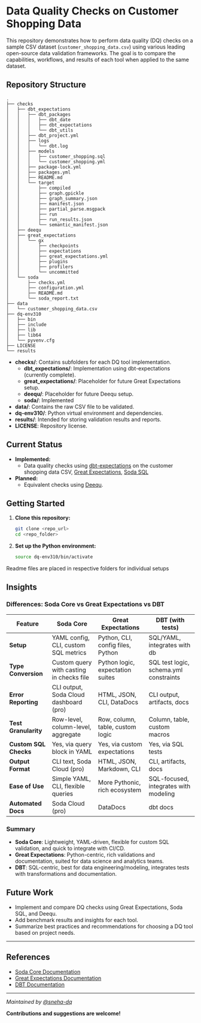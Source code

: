 # Data Quality Checks on Customer Shopping Data

This repository demonstrates how to perform data quality (DQ) checks on a sample CSV dataset (`customer_shopping_data.csv`) using various leading open-source data validation frameworks. The goal is to compare the capabilities, workflows, and results of each tool when applied to the same dataset.

## Repository Structure

```
.
├── checks
│   ├── dbt_expectations
│   │   ├── dbt_packages
│   │   │   ├── dbt_date
│   │   │   ├── dbt_expectations
│   │   │   └── dbt_utils
│   │   ├── dbt_project.yml
│   │   ├── logs
│   │   │   └── dbt.log
│   │   ├── models
│   │   │   ├── customer_shopping.sql
│   │   │   └── customer_shopping.yml
│   │   ├── package-lock.yml
│   │   ├── packages.yml
│   │   ├── README.md
│   │   └── target
│   │       ├── compiled
│   │       ├── graph.gpickle
│   │       ├── graph_summary.json
│   │       ├── manifest.json
│   │       ├── partial_parse.msgpack
│   │       ├── run
│   │       ├── run_results.json
│   │       └── semantic_manifest.json
│   ├── deequ
│   ├── great_expectations
│   │   └── gx
│   │       ├── checkpoints
│   │       ├── expectations
│   │       ├── great_expectations.yml
│   │       ├── plugins
│   │       ├── profilers
│   │       └── uncommitted
│   └── soda
│       ├── checks.yml
│       ├── configuration.yml
│       ├── README.md
│       └── soda_report.txt
├── data
│   └── customer_shopping_data.csv
├── dq-env310
│   ├── bin
│   ├── include
│   ├── lib
│   ├── lib64
│   └── pyvenv.cfg
├── LICENSE
└── results
```

- **checks/**: Contains subfolders for each DQ tool implementation.
    - **dbt_expectations/**: Implementation using dbt-expectations (currently complete).
    - **great_expectations/**: Placeholder for future Great Expectations setup.
    - **deequ/**: Placeholder for future Deequ setup.
    - **soda/**: Implemented
- **data/**: Contains the raw CSV file to be validated.
- **dq-env310/**: Python virtual environment and dependencies.
- **results/**: Intended for storing validation results and reports.
- **LICENSE**: Repository license.

## Current Status

- **Implemented:**  
  - Data quality checks using [dbt-expectations](https://github.com/metaplane/dbt-expectations) on the customer shopping data CSV, [Great Expectations](https://greatexpectations.io/), [Soda SQL](https://soda.io/)
- **Planned:**  
  - Equivalent checks using [Deequ](https://github.com/awslabs/deequ).

## Getting Started

1. **Clone this repository:**
    ```bash
    git clone <repo_url>
    cd <repo_folder>
    ```

2. **Set up the Python environment:**
    ```bash
    source dq-env310/bin/activate
    ```

Readme files are placed in respective folders for individual setups

## Insights

### Differences: Soda Core vs Great Expectations vs DBT

| Feature                  | Soda Core                                 | Great Expectations                | DBT (with tests)                      |
|--------------------------|-------------------------------------------|-----------------------------------|---------------------------------------|
| **Setup**                | YAML config, CLI, custom SQL metrics      | Python, CLI, config files, Python | SQL/YAML, integrates with db          |
| **Type Conversion**      | Custom query with casting in checks file  | Python logic, expectation suites  | SQL test logic, schema.yml constraints|
| **Error Reporting**      | CLI output, Soda Cloud dashboard (pro)    | HTML, JSON, CLI, DataDocs         | CLI output, artifacts, docs           |
| **Test Granularity**     | Row-level, column-level, aggregate        | Row, column, table, custom logic  | Column, table, custom macros          |
| **Custom SQL Checks**    | Yes, via query block in YAML              | Yes, via custom expectations      | Yes, via SQL tests                    |
| **Output Format**        | CLI text, Soda Cloud (pro)                | HTML, JSON, Markdown, CLI         | CLI, artifacts, docs                  |
| **Ease of Use**          | Simple YAML, CLI, flexible queries        | More Pythonic, rich ecosystem     | SQL-focused, integrates with modeling |
| **Automated Docs**       | Soda Cloud (pro)                          | DataDocs                          | dbt docs                              |

### Summary

- **Soda Core**: Lightweight, YAML-driven, flexible for custom SQL validation, and quick to integrate with CI/CD.
- **Great Expectations**: Python-centric, rich validations and documentation, suited for data science and analytics teams.
- **DBT**: SQL-centric, best for data engineering/modeling, integrates tests with transformations and documentation.


## Future Work

- Implement and compare DQ checks using Great Expectations, Soda SQL, and Deequ.
- Add benchmark results and insights for each tool.
- Summarize best practices and recommendations for choosing a DQ tool based on project needs.

---
## References

- [Soda Core Documentation](https://docs.soda.io/soda-core/)
- [Great Expectations Documentation](https://docs.greatexpectations.io/docs/)
- [DBT Documentation](https://docs.getdbt.com/docs/introduction)

---

*Maintained by [@sneha-dq](https://github.com/sneha-dq)*

**Contributions and suggestions are welcome!**
